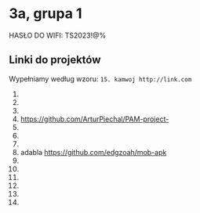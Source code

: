 # 3a, grupa 1

HASŁO DO WIFI: TS2023!@%

## Linki do projektów

Wypełniamy według wzoru:
`15. kamwoj http://link.com`

1.
2.
3.
4. https://github.com/ArturPiechal/PAM-project-
5.
6.
7.
8. adabla https://github.com/edgzoah/mob-apk
9.
10.
11.
12.
13.
14.
